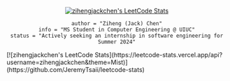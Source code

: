 <div style="text-align: center;">

[![zihengjackchen's LeetCode Stats](https://leetcode-stats.vercel.app/api?username=zihengjackchen&theme=Mist)](https://github.com/JeremyTsaii/leetcode-stats)
```
author = "Ziheng (Jack) Chen"
info = "MS Student in Computer Engineering @ UIUC"
status = "Actively seeking an internship in software engineering for Summer 2024"
```

</div>

<div style="display: flex; justify-content: center;">
  <!-- Your LeetCode stat content -->
  [![zihengjackchen's LeetCode Stats](https://leetcode-stats.vercel.app/api?username=zihengjackchen&theme=Mist)](https://github.com/JeremyTsaii/leetcode-stats)
</div>

